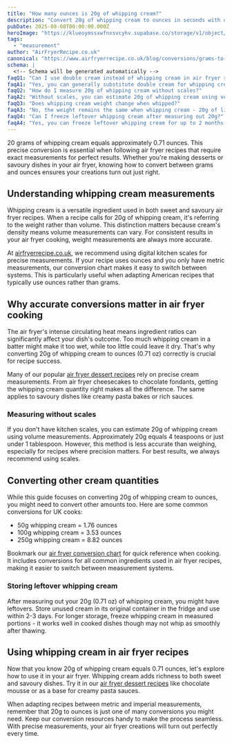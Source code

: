 ```yaml
---
title: "How many ounces is 20g of whipping cream?"
description: "Convert 20g of whipping cream to ounces in seconds with our simple guide. Perfect for air fryer recipes and precise baking measurements."
pubDate: 2025-08-08T00:00:00.000Z
heroImage: "https://klueoymssxwfnxsvcyhv.supabase.co/storage/v1/object/public/Shmucket/20g-whipping-cream-to-ounces.webp"
tags:
  - "measurement"
author: "AirFryerRecipe.co.uk"
canonical: "https://www.airfryerrecipe.co.uk/blog/conversions/grams-to-ounces/20g-whipping-cream-to-ounces"
schema: |
  <!-- Schema will be generated automatically -->
faqQ1: "Can I use double cream instead of whipping cream in air fryer recipes?"
faqA1: "Yes, you can generally substitute double cream for whipping cream in air fryer recipes, but be aware it has a higher fat content (about 48% compared to whipping cream's 35-38%). This means your dishes may be richer and potentially more prone to splitting when heated. For best results, stick to the cream type specified in the recipe, especially for delicate desserts."
faqQ2: "How do I measure 20g of whipping cream without scales?"
faqA2: "Without scales, you can estimate 20g of whipping cream using volume measurements. It's approximately 4 level teaspoons or just under 1 tablespoon. However, this method isn't as accurate as weighing, especially for recipes where precision matters. Consider investing in affordable digital kitchen scales for more reliable results in your air fryer cooking."
faqQ3: "Does whipping cream weight change when whipped?"
faqA3: "No, the weight remains the same when whipping cream - 20g of liquid cream equals 20g of whipped cream. However, the volume increases significantly as air is incorporated. If a recipe calls for 20g of whipped cream, measure it before whipping. This distinction is important for air fryer recipes where texture and consistency affect cooking results."
faqQ4: "Can I freeze leftover whipping cream after measuring out 20g?"
faqA4: "Yes, you can freeze leftover whipping cream for up to 2 months. Freeze it in small portions (like ice cube trays) for easy use later. Note that thawed cream may separate and won't whip as well, but it's still perfect for cooking. Shake or blend thawed cream to recombine before using in your air fryer recipes."
---
```

<p>20 grams of whipping cream equals approximately 0.71 ounces. This precise conversion is essential when following air fryer recipes that require exact measurements for perfect results. Whether you're making desserts or savoury dishes in your air fryer, knowing how to convert between grams and ounces ensures your creations turn out just right.</p>

<h2>Understanding whipping cream measurements</h2>
<p>Whipping cream is a versatile ingredient used in both sweet and savoury air fryer recipes. When a recipe calls for 20g of whipping cream, it's referring to the weight rather than volume. This distinction matters because cream's density means volume measurements can vary. For consistent results in your air fryer cooking, weight measurements are always more accurate.</p>
<p>At <a href=https://www.airfryerrecipe.co.uk>airfryerrecipe.co.uk</a>, we recommend using digital kitchen scales for precise measurements. If your recipe uses ounces and you only have metric measurements, our conversion chart makes it easy to switch between systems. This is particularly useful when adapting American recipes that typically use ounces rather than grams.</p>

<h2>Why accurate conversions matter in air fryer cooking</h2>
<p>The air fryer's intense circulating heat means ingredient ratios can significantly affect your dish's outcome. Too much whipping cream in a batter might make it too wet, while too little could leave it dry. That's why converting 20g of whipping cream to ounces (0.71 oz) correctly is crucial for recipe success.</p>
<p>Many of our popular <a href=https://www.airfryerrecipe.co.uk/recipes>air fryer dessert recipes</a> rely on precise cream measurements. From air fryer cheesecakes to chocolate fondants, getting the whipping cream quantity right makes all the difference. The same applies to savoury dishes like creamy pasta bakes or rich sauces.</p>

<h3>Measuring without scales</h3>
<p>If you don't have kitchen scales, you can estimate 20g of whipping cream using volume measurements. Approximately 20g equals 4 teaspoons or just under 1 tablespoon. However, this method is less accurate than weighing, especially for recipes where precision matters. For best results, we always recommend using scales.</p>

<h2>Converting other cream quantities</h2>
<p>While this guide focuses on converting 20g of whipping cream to ounces, you might need to convert other amounts too. Here are some common conversions for UK cooks:</p>
<ul>
<li>50g whipping cream = 1.76 ounces</li>
<li>100g whipping cream = 3.53 ounces</li>
<li>250g whipping cream = 8.82 ounces</li>
</ul>
<p>Bookmark our <a href=https://www.airfryerrecipe.co.uk/air-fryer-conversion-chart>air fryer conversion chart</a> for quick reference when cooking. It includes conversions for all common ingredients used in air fryer recipes, making it easier to switch between measurement systems.</p>

<h3>Storing leftover whipping cream</h3>
<p>After measuring out your 20g (0.71 oz) of whipping cream, you might have leftovers. Store unused cream in its original container in the fridge and use within 2-3 days. For longer storage, freeze whipping cream in measured portions - it works well in cooked dishes though may not whip as smoothly after thawing.</p>

<h2>Using whipping cream in air fryer recipes</h2>
<p>Now that you know 20g of whipping cream equals 0.71 ounces, let's explore how to use it in your air fryer. Whipping cream adds richness to both sweet and savoury dishes. Try it in our <a href=https://www.airfryerrecipe.co.uk/recipe-category/Dessert>air fryer dessert recipes</a> like chocolate mousse or as a base for creamy pasta sauces.</p>
<p>When adapting recipes between metric and imperial measurements, remember that 20g to ounces is just one of many conversions you might need. Keep our conversion resources handy to make the process seamless. With precise measurements, your air fryer creations will turn out perfectly every time.</p>
